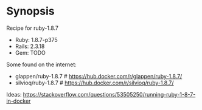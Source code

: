 # Synopsis

Recipe for ruby-1.8.7 

*   Ruby: 1.8.7-p375
*   Rails: 2.3.18
*   Gem: TODO

Some found on the internet:

* glappen/ruby-1.8.7 # https://hub.docker.com/r/glappen/ruby-1.8.7/
* silvioq/ruby-1.8.7 # https://hub.docker.com/r/silvioq/ruby-1.8.7/

Ideas: https://stackoverflow.com/questions/53505250/running-ruby-1-8-7-in-docker